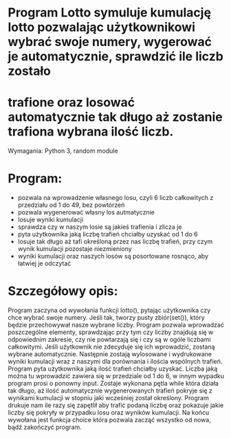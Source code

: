 # Program Lotto symuluje kumulację lotto pozwalając użytkownikowi wybrać swoje numery, wygerować je automatycznie, sprawdzić ile liczb zostało
# trafione oraz losować automatycznie tak długo aż zostanie trafiona wybrana ilość liczb.

Wymagania: Python 3, random module

# Program:
- pozwala na wprowadzenie własnego losu, czyli 6 liczb całkowitych z
  przedziału od 1 do 49, bez powtórzeń
- pozwala wygenerować własny los autmatycznie
- losuje wyniki kumulacji
- sprawdza czy w naszym losie są jakieś trafienia i zlicza je
- pyta użytkownika jaką liczbę trafień chciałby uzyskać od 1 do 6
- losuje tak długo aż tafi określoną przez nas liczbę trafień, przy
  czym wynik kumulacji pozostaje niezmieniony
- wyniki kumulacji oraz naszych losów są posortowane rosnąco,
  aby łatwiej je odczytać

# Szczegółowy opis:
Program zaczyna od wywołania funkcji lotto(), pytając użytkownika czy chce wybrać swoje numery.
Jeśli tak, tworzy pusty zbiór(set()), który będzie przechowywał nasze wybrane liczby. Program
pozwala wprowadzać poszczególne elementy, sprawdzając przy tym czy liczby znajdują się w odpowiednim zakresie,
czy nie powtarzają się i czy są w ogóle liczbami całkowitymi.
Jeśli użytkownik nie zdecyduje się ich wprowadzić, zostaną wybrane automatycznie.
Następnie zostają wylosowane i wydrukowane wyniki kumulacji wraz z naszymi dla porównania i ilościa wspólnych trafień.
Program pyta użytkownika jaką ilość trafień chciałby uzyskać. Liczba jaką można tu wprowadzić zawiera się w
przedziale od 1 do 6, w innym wypadku program prosi o ponowny input.
Zostaje wykonana pętla while która działa tak długo, aż ilość automatycznie wygenerowanych trafień pokryje się
z wynikami kumulacji w stopniu jaki wcześniej został określony.
Program drukuje nam ile razy się zapętlił aby trafić podaną liczbę oraz pokazuje jakie liczby się pokryły
w przypadku losu oraz wyników kumulacji.
Na końcu wywołana jest funkcja choice która pozwala zacząć wszystko od nowa, bądź zakończyć program.
